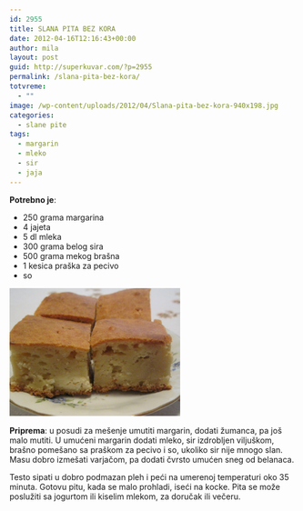 ```yaml
---
id: 2955
title: SLANA PITA BEZ KORA
date: 2012-04-16T12:16:43+00:00
author: mila
layout: post
guid: http://superkuvar.com/?p=2955
permalink: /slana-pita-bez-kora/
totvreme:
  - ""
image: /wp-content/uploads/2012/04/Slana-pita-bez-kora-940x198.jpg
categories:
  - slane pite
tags:
  - margarin
  - mleko
  - sir
  - jaja
---
```

**Potrebno je**:

  * 250 grama margarina
  * 4 jajeta
  * 5 dl mleka
  * 300 grama belog sira
  * 500 grama mekog brašna
  * 1 kesica praška za pecivo
  * so

<img class="alignnone size-medium wp-image-3008" title="Slana pita bez kora" src="/wp-content/uploads/2012/04/Slana-pita-bez-kora-1024x768.jpg" alt="" width="300" height="225" /> 

**Priprema**: u posudi za mešenje umutiti margarin, dodati žumanca, pa još malo mutiti. U umućeni margarin dodati mleko, sir izdrobljen viljuškom, brašno pomešano sa praškom za pecivo i so, ukoliko sir nije mnogo slan. Masu dobro izmešati varjačom, pa dodati čvrsto umućen sneg od belanaca.

Testo sipati u dobro podmazan pleh i peći na umerenoj temperaturi oko 35 minuta. Gotovu pitu, kada se malo prohladi, iseći na kocke. Pita se može poslužiti sa jogurtom ili kiselim mlekom, za doručak ili večeru.